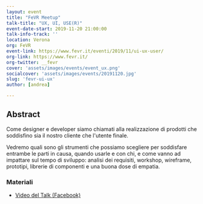```yaml
---
layout: event
title: "FeVR Meetup"
talk-title: "UX, UI, USE(R)"
event-date-start: 2019-11-20 21:00:00
talk-info-track: ''
location: Verona
org: FeVR
event-link: https://www.fevr.it/eventi/2019/11/ui-ux-user/
org-link: https://www.fevr.it/
org-twitter: __fevr
cover: 'assets/images/events/event_ux.png'
socialcover: 'assets/images/events/20191120.jpg'
slug: 'fevr-ui-ux'
author: [andrea]

---
```

## Abstract
Come designer e developer siamo chiamati alla realizzazione di prodotti che soddisfino sia il nostro cliente che l'utente finale.

Vedremo quali sono gli strumenti che possiamo scegliere per soddisfare entrambe le parti in causa, quando usarle e con chi, e come vanno ad impattare sul tempo di sviluppo: analisi dei requisiti, workshop, wireframe, prototipi, librerie di componenti e una buona dose di empatia.



<div class="slide">
<h3>Materiali</h3>
<ul>
    <li><a href="https://www.facebook.com/matteoguidotto/videos/10221295274475276" target="_blank">Video del Talk (Facebook)</a></li>
</ul>
</div>


